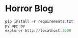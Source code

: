 # Horror Blog
```powershell
pip install -r requirements.txt
py app.py
explorer http://localhost:3000